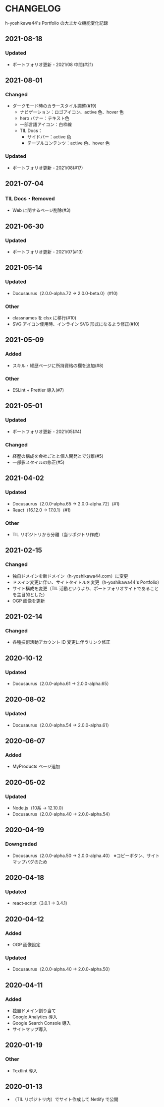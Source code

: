 # CHANGELOG
h-yoshikawa44's Portfolio の大まかな機能変化記録

## 2021-08-18
### Updated
- ポートフォリオ更新 - 2021/08 中間(#21)

## 2021-08-01
### Changed
- ダークモード時のカラースタイル調整(#19)
  - ナビゲーション：ロゴアイコン、active 色、hover 色
  - hero バナー：テキスト色
  - 一部言語アイコン：白枠線
  - TIL Docs：
    - サイドバー：active 色
    - テーブルコンテンツ：active 色、hover 色

### Updated
- ポートフォリオ更新 - 2021/08(#17)

## 2021-07-04
### TIL Docs・Removed
- Web に関するページ削除(#3)

## 2021-06-30
### Updated
- ポートフォリオ更新 - 2021/07(#13)

## 2021-05-14
### Updated
- Docusaurus（2.0.0-alpha.72 → 2.0.0-beta.0）(#10)

### Other
- classnames を clsx に移行(#10)
- SVG アイコン使用時、インライン SVG 形式になるよう修正(#10)

## 2021-05-09
### Added
- スキル・経歴ページに所持資格の欄を追加(#8)

### Other
- ESLint + Prettier 導入(#7)

## 2021-05-01
### Updated
- ポートフォリオ更新 - 2021/05(#4)

### Changed
- 経歴の構成を会社ごとと個人開発とで分離(#5)
- 一部影スタイルの修正(#5)

## 2021-04-02
### Updated
- Docusaurus（2.0.0-alpha.65 → 2.0.0-alpha.72）(#1)
- React（16.12.0 → 17.0.1）(#1)

### Other
- TIL リポジトリから分離（当リポジトリ作成）

## 2021-02-15
### Changed
- 独自ドメインを新ドメイン（h-yoshikawa44.com）に変更
- ドメイン変更に伴い、サイトタイトルを変更（h-yoshikawa44's Portfolio）
- サイト構成を変更（TIL 活動というより、ポートフォリオサイトであることを主目的とした）
- OGP 画像を更新

## 2021-02-14
### Changed
- 各種技術活動アカウント ID 変更に伴うリンク修正

## 2020-10-12
### Updated
- Docusaurus（2.0.0-alpha.61 → 2.0.0-alpha.65）

## 2020-08-02
### Updated
- Docusaurus（2.0.0-alpha.54 → 2.0.0-alpha.61）

## 2020-06-07
### Added
- MyProducts ページ追加

## 2020-05-02
### Updated
- Node.js（10系 → 12.10.0）
- Docusaurus（2.0.0-alpha.40 → 2.0.0-alpha.54）

## 2020-04-19
### Downgraded
- Docusaurus（2.0.0-alpha.50 → 2.0.0-alpha.40）
  ※コピーボタン、サイトマップバグのため

## 2020-04-18
### Updated
- react-script（3.0.1 → 3.4.1）

## 2020-04-12
### Added
- OGP 画像設定

### Updated
- Docusaurus（2.0.0-alpha.40 → 2.0.0-alpha.50）

## 2020-04-11
### Added
- 独自ドメイン割り当て
- Google Analytics 導入
- Google Search Console 導入
- サイトマップ導入

## 2020-01-19
### Other
- Textlint 導入

## 2020-01-13
- （TIL リポジトリ内）でサイト作成して Netlify で公開
